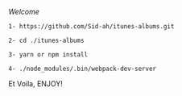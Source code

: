 _Welcome_

```
1- https://github.com/Sid-ah/itunes-albums.git
```

```
2- cd ./itunes-albums
```

```
3- yarn or npm install
```

```
4- ./node_modules/.bin/webpack-dev-server
```

Et Voila, ENJOY!
